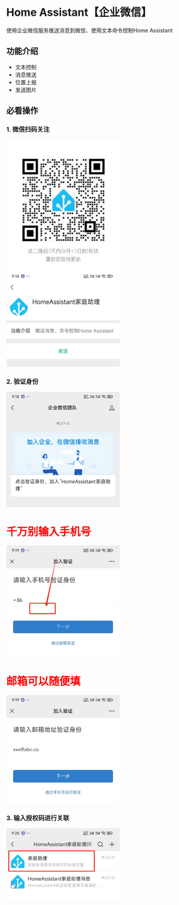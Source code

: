 # Home Assistant【企业微信】

使用企业微信服务推送消息到微信、使用文本命令控制Home Assistant

## 功能介绍

- 文本控制
- 消息推送
- 位置上报
- 发送图片

## 必看操作

### 1. 微信扫码关注

<img src="https://github.com/shaonianzhentan/image/raw/main/ha_wecom/qrcode.png" width="300px" />

<img src="https://github.com/shaonianzhentan/image/raw/main/ha_wecom/1.jpg" width="300px" />


### 2. 验证身份


<img src="https://github.com/shaonianzhentan/image/raw/main/ha_wecom/2.jpg" width="300px" />

# <font color=red>**千万别输入手机号**</font>


<img src="https://github.com/shaonianzhentan/image/raw/main/ha_wecom/3.jpg" width="300px" />

# <font color=red>**邮箱可以随便填**</font>


<img src="https://github.com/shaonianzhentan/image/raw/main/ha_wecom/4.jpg" width="300px" />

### 3. 输入授权码进行关联


<img src="https://github.com/shaonianzhentan/image/raw/main/ha_wecom/5.jpg" width="300px" />
